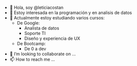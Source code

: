 - 👋 Hola, soy @leticiacostan
- 👀 Estoy interesada en la programación y en analisis de datos
- 🌱 Actualmente estoy estudiando varios cursos:
  - De Google:
    - Analista de datos
    - Soporte TI
    - Diseño y experiencia de UX
  - De Bootcamp:
    - De 0 a dev
- 💞️ I’m looking to collaborate on ...
- 📫 How to reach me ...

<!---
leticiacostan/leticiacostan is a ✨ special ✨ repository because its `README.md` (this file) appears on your GitHub profile.
You can click the Preview link to take a look at your changes.
--->
